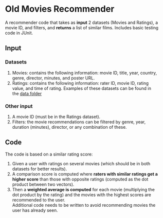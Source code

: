 # Old Movies Recommender
A recommender code that takes as **input** 2 datasets (Movies and Ratings), a movie ID, and filters, and **returns** a list of similar films.
Includes basic testing code in JUnit.
## Input
### Datasets
1. Movies: contains the following information: movie ID, title,	year,	country,	genre,	director,	minutes, and	poster URL.
2. Ratings: contains the following information: rater ID, movie ID,  rating value,	and time of rating.
Examples of these datasets can be found in the [data folder](https://github.com/rebeca-gimenez/old-movies-recommender/tree/main/OldMoviesRecommender/data)
### Other input
1. A movie ID (must be in the Ratings dataset).
2. Filters: the movie recommendations can be filtered by genre, year, duration (minutes), director, or any combination of these.
## Code
The code is based on a similar rating score:
1. Given a user with ratings on several movies (which should be in both datasets for better results).
2. A comparison score is computed where **raters with similar ratings get a higher score** than those with opposite ratings (computed as the dot product between two vectors).
3. Then a **weighted average is computed** for each movie (multiplying the dot product by the rating) and the movies with the highest scores are recommended to the user.<br>
Additional code needs to be written to avoid recommending movies the user has already seen.
